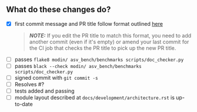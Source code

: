 <!--
Thank you for your contribution!
Please review the contributing docs: https://modin.readthedocs.io/en/latest/development/contributing.html
if you have questions about contributing.
-->

## What do these changes do?

<!-- Please give a short brief about these changes. -->

- [x] first commit message and PR title follow format outlined [here](https://modin.readthedocs.io/en/latest/development/contributing.html#commit-message-formatting)
  > **_NOTE:_**  If you edit the PR title to match this format, you need to add another commit (even if it's empty) or amend your last commit for the CI job that checks the PR title to pick up the new PR title.
- [ ] passes `flake8 modin/ asv_bench/benchmarks scripts/doc_checker.py`
- [ ] passes `black --check modin/ asv_bench/benchmarks scripts/doc_checker.py`
- [ ] signed commit with `git commit -s` <!-- you can amend your commit with a signature via `git commit -amend -s` -->
- [ ] Resolves #? <!-- issue must be created for each patch -->
- [ ] tests added and passing
- [ ] module layout described at `docs/development/architecture.rst` is up-to-date <!-- if you have added, renamed or removed files or directories please update the documentation accordingly -->

